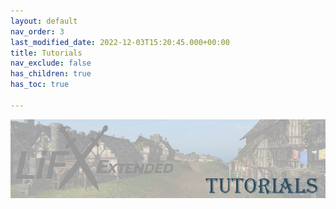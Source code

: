 ```yaml
---
layout: default
nav_order: 3
last_modified_date: 2022-12-03T15:20:45.000+00:00
title: Tutorials
nav_exclude: false
has_children: true
has_toc: true

---
```

![](/uploads/lifx-tutorial-logo.png)